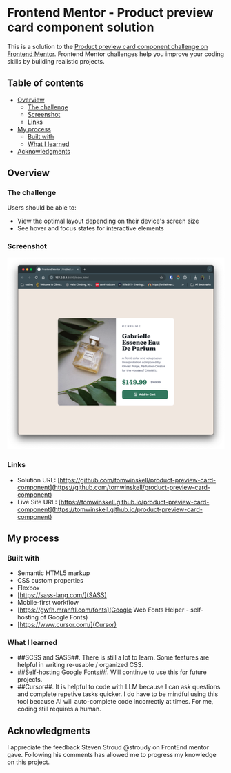 # Frontend Mentor - Product preview card component solution

This is a solution to the [Product preview card component challenge on Frontend Mentor](https://www.frontendmentor.io/challenges/product-preview-card-component-GO7UmttRfa). Frontend Mentor challenges help you improve your coding skills by building realistic projects.

## Table of contents

- [Overview](#overview)
  - [The challenge](#the-challenge)
  - [Screenshot](#screenshot)
  - [Links](#links)
- [My process](#my-process)
  - [Built with](#built-with)
  - [What I learned](#what-i-learned)
- [Acknowledgments](#acknowledgments)

## Overview

### The challenge

Users should be able to:

- View the optimal layout depending on their device's screen size
- See hover and focus states for interactive elements

### Screenshot

![Screenshot 2024-09-26.png](https://raw.githubusercontent.com/tomwinskell/product-preview-card-component/refs/heads/main/Screenshot%202024-09-26.png)

### Links

- Solution URL: [https://github.com/tomwinskell/product-preview-card-component](https://github.com/tomwinskell/product-preview-card-component)
- Live Site URL: [https://tomwinskell.github.io/product-preview-card-component](https://tomwinskell.github.io/product-preview-card-component)

## My process

### Built with

- Semantic HTML5 markup
- CSS custom properties
- Flexbox
- [https://sass-lang.com/](SASS)
- Mobile-first workflow
- [https://gwfh.mranftl.com/fonts](Google Web Fonts Helper - self-hosting of Google Fonts)
- [https://www.cursor.com/](Cursor)

### What I learned

- ##SCSS and SASS##. There is still a lot to learn. Some features are helpful in writing re-usable / organized CSS.
- ##Self-hosting Google Fonts##. Will continue to use this for future projects.
- ##Cursor##. It is helpful to code with LLM because I can ask questions and complete repetive tasks quicker. I do have to be mindful using this tool because AI will auto-complete code incorrectly at times. For me, coding still requires a human.

## Acknowledgments

I appreciate the feedback Steven Stroud @stroudy on FrontEnd mentor gave. Following his comments has allowed me to progress my knowledge on this project.

